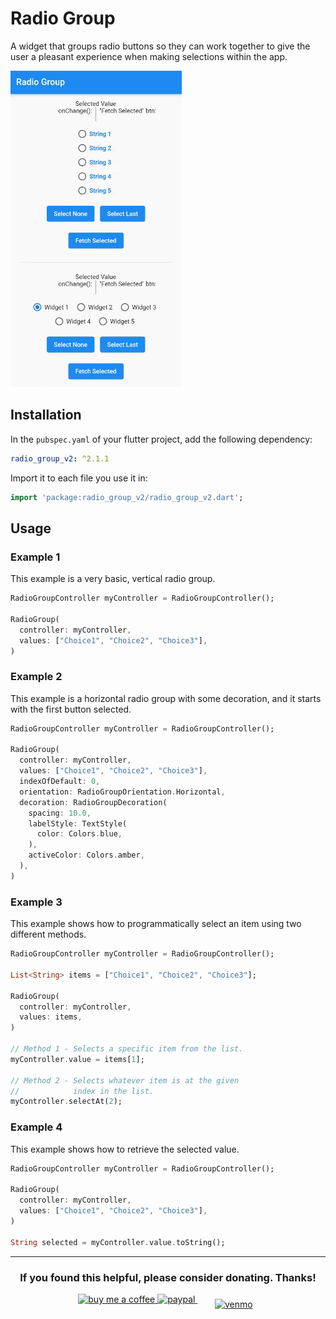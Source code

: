 # Radio Group

A widget that groups radio buttons so they can work together to give the user a pleasant experience when making selections within the app.

![A gif demonstrating the radio group in action.](../demos/radio_group_demo.gif)

## Installation

In the `pubspec.yaml` of your flutter project, add the following dependency:
 ``` yaml dependencies:
 radio_group_v2: ^2.1.1
```
Import it to each file you use it in:
 ``` dart
 import 'package:radio_group_v2/radio_group_v2.dart';
 ```

## Usage

### Example 1

This example is a very basic, vertical radio group.

``` dart
RadioGroupController myController = RadioGroupController();

RadioGroup(
  controller: myController,
  values: ["Choice1", "Choice2", "Choice3"],
)
```

### Example 2

This example is a horizontal radio group with some decoration, and it starts with the first button selected.

``` dart
RadioGroupController myController = RadioGroupController();

RadioGroup(
  controller: myController,
  values: ["Choice1", "Choice2", "Choice3"],
  indexOfDefault: 0,
  orientation: RadioGroupOrientation.Horizontal,
  decoration: RadioGroupDecoration(
    spacing: 10.0,
    labelStyle: TextStyle(
      color: Colors.blue,
    ),
    activeColor: Colors.amber,
  ),
)
```

### Example 3

This example shows how to programmatically select an item using two different methods.

``` dart
RadioGroupController myController = RadioGroupController();

List<String> items = ["Choice1", "Choice2", "Choice3"];

RadioGroup(
  controller: myController,
  values: items,
)

// Method 1 - Selects a specific item from the list.
myController.value = items[1];

// Method 2 - Selects whatever item is at the given
//            index in the list.
myController.selectAt(2);
```

### Example 4

This example shows how to retrieve the selected value.

``` dart
RadioGroupController myController = RadioGroupController();

RadioGroup(
  controller: myController,
  values: ["Choice1", "Choice2", "Choice3"],
)

String selected = myController.value.toString();
```

<hr>

<h3 align="center">If you found this helpful, please consider donating. Thanks!</h3>
<p align="center">
  <a href="https://www.buymeacoffee.com/babincc" target="_blank">
    <img src="https://cdn.buymeacoffee.com/buttons/v2/default-yellow.png" alt="buy me a coffee" height="50">
  </a>
  <a href="https://paypal.me/cssbabin" target="_blank">
    <img src="https://www.paypalobjects.com/webstatic/mktg/logo/pp_cc_mark_111x69.jpg" alt="paypal" height="50">
  </a>
  &nbsp;&nbsp;&nbsp;&nbsp;
  <a href="https://venmo.com/u/babincc" target="_blank">
    <img src="https://cdn1.venmo.com/marketing/images/branding/downloads/venmo_logo_blue.png" alt="venmo" style="vertical-align:top; margin:8px" height="30">
  </a>
</p>
<br><br>